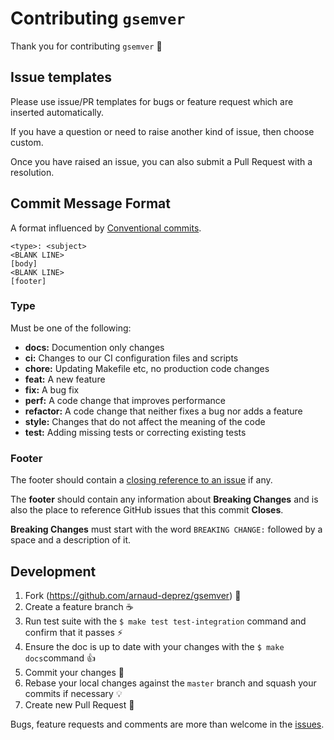 # Contributing `gsemver`

Thank you for contributing `gsemver` :tada:

## Issue templates

Please use issue/PR templates for bugs or feature request which are inserted automatically.

If you have a question or need to raise another kind of issue, then choose custom.

Once you have raised an issue, you can also submit a Pull Request with a resolution.

## Commit Message Format

A format influenced by [Conventional commits](https://www.conventionalcommits.org).

```
<type>: <subject>
<BLANK LINE>
[body]
<BLANK LINE>
[footer]
```

### Type

Must be one of the following:

* **docs:** Documention only changes
* **ci:** Changes to our CI configuration files and scripts
* **chore:** Updating Makefile etc, no production code changes
* **feat:** A new feature
* **fix:** A bug fix
* **perf:** A code change that improves performance
* **refactor:** A code change that neither fixes a bug nor adds a feature
* **style:** Changes that do not affect the meaning of the code
* **test:** Adding missing tests or correcting existing tests

### Footer

The footer should contain a [closing reference to an issue](https://help.github.com/articles/closing-issues-via-commit-messages/) if any.

The **footer** should contain any information about **Breaking Changes** and is also the place to reference GitHub issues that this commit **Closes**.

**Breaking Changes** must start with the word `BREAKING CHANGE:` followed by a space and a description of it.

## Development

1. Fork (https://github.com/arnaud-deprez/gsemver) :tada:
1. Create a feature branch :coffee:
1. Run test suite with the `$ make test test-integration` command and confirm that it passes :zap:
1. Ensure the doc is up to date with your changes with the `$ make docs`command :+1:
1. Commit your changes :memo:
1. Rebase your local changes against the `master` branch and squash your commits if necessary :bulb:
1. Create new Pull Request :love_letter:

Bugs, feature requests and comments are more than welcome in the [issues](https://github.com/arnaud-deprez/gsemver/issues).